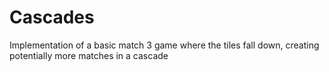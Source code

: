 # Cascades
Implementation of a basic match 3 game where the tiles fall down, creating potentially more matches in a cascade
